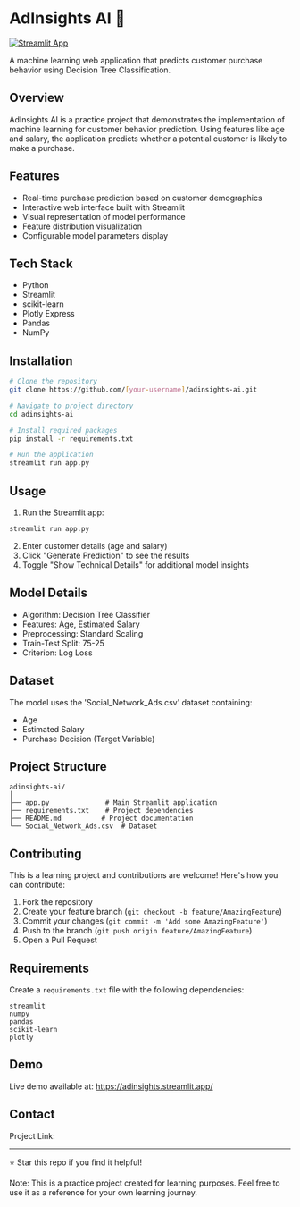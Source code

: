 # AdInsights AI 🎯

[![Streamlit App](https://static.streamlit.io/badges/streamlit_badge_black_white.svg)](https://adinsights.streamlit.app/)

A machine learning web application that predicts customer purchase behavior using Decision Tree Classification.

## Overview
AdInsights AI is a practice project that demonstrates the implementation of machine learning for customer behavior prediction. Using features like age and salary, the application predicts whether a potential customer is likely to make a purchase.

## Features
- Real-time purchase prediction based on customer demographics
- Interactive web interface built with Streamlit
- Visual representation of model performance
- Feature distribution visualization
- Configurable model parameters display

## Tech Stack
- Python
- Streamlit
- scikit-learn
- Plotly Express
- Pandas
- NumPy

## Installation

```bash
# Clone the repository
git clone https://github.com/[your-username]/adinsights-ai.git

# Navigate to project directory
cd adinsights-ai

# Install required packages
pip install -r requirements.txt

# Run the application
streamlit run app.py
```

## Usage
1. Run the Streamlit app:
```bash
streamlit run app.py
```
2. Enter customer details (age and salary)
3. Click "Generate Prediction" to see the results
4. Toggle "Show Technical Details" for additional model insights

## Model Details
- Algorithm: Decision Tree Classifier
- Features: Age, Estimated Salary
- Preprocessing: Standard Scaling
- Train-Test Split: 75-25
- Criterion: Log Loss

## Dataset
The model uses the 'Social_Network_Ads.csv' dataset containing:
- Age
- Estimated Salary
- Purchase Decision (Target Variable)

## Project Structure
```
adinsights-ai/
│
├── app.py              # Main Streamlit application
├── requirements.txt    # Project dependencies
├── README.md          # Project documentation
└── Social_Network_Ads.csv  # Dataset
```

## Contributing
This is a learning project and contributions are welcome! Here's how you can contribute:

1. Fork the repository
2. Create your feature branch (`git checkout -b feature/AmazingFeature`)
3. Commit your changes (`git commit -m 'Add some AmazingFeature'`)
4. Push to the branch (`git push origin feature/AmazingFeature`)
5. Open a Pull Request

## Requirements
Create a `requirements.txt` file with the following dependencies:
```
streamlit
numpy
pandas
scikit-learn
plotly
```

## Demo
Live demo available at: https://adinsights.streamlit.app/

## Contact


Project Link: 

---

⭐ Star this repo if you find it helpful!

Note: This is a practice project created for learning purposes. Feel free to use it as a reference for your own learning journey.
